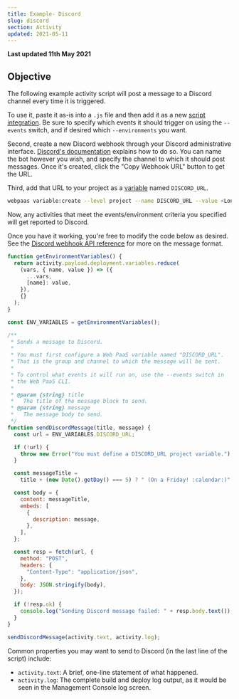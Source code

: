 ```yaml
---
title: Example- Discord
slug: discord
section: Activity
updated: 2021-05-11
---
```


**Last updated 11th May 2021**



## Objective  

The following example activity script will post a message to a Discord channel every time it is triggered.

To use it, paste it as-is into a `.js` file and then add it as a new [script integration](../#installing).  Be sure to specify which events it should trigger on using the `--events` switch, and if desired which `--environments` you want.

Second, create a new Discord webhook through your Discord administrative interface.  [Discord's documentation](https://support.discord.com/hc/en-us/articles/228383668-Intro-to-Webhooks) explains how to do so.  You can name the bot however you wish, and specify the channel to which it should post messages.  Once it's created, click the "Copy Webhook URL" button to get the URL.

Third, add that URL to your project as a [variable](../../development-variables) named `DISCORD_URL`.

```bash
webpaas variable:create --level project --name DISCORD_URL --value <Long Discord URL here>
```

Now, any activities that meet the events/environment criteria you specified will get reported to Discord.

Once you have it working, you're free to modify the code below as desired.  See the [Discord webhook API reference](https://discord.com/developers/docs/resources/webhook#execute-webhook) for more on the message format.

```javascript
function getEnvironmentVariables() {
  return activity.payload.deployment.variables.reduce(
    (vars, { name, value }) => ({
      ...vars,
      [name]: value,
    }),
    {}
  );
}

const ENV_VARIABLES = getEnvironmentVariables();

/**
 * Sends a message to Discord.
 *
 * You must first configure a Web PaaS variable named "DISCORD_URL".
 * That is the group and channel to which the message will be sent.
 *
 * To control what events it will run on, use the --events switch in
 * the Web PaaS CLI.
 *
 * @param {string} title
 *   The title of the message block to send.
 * @param {string} message
 *   The message body to send.
 */
function sendDiscordMessage(title, message) {
  const url = ENV_VARIABLES.DISCORD_URL;

  if (!url) {
    throw new Error("You must define a DISCORD_URL project variable.");
  }

  const messageTitle =
    title + (new Date().getDay() === 5) ? " (On a Friday! :calendar:)" : "";

  const body = {
    content: messageTitle,
    embeds: [
      {
        description: message,
      },
    ],
  };

  const resp = fetch(url, {
    method: "POST",
    headers: {
      "Content-Type": "application/json",
    },
    body: JSON.stringify(body),
  });

  if (!resp.ok) {
    console.log("Sending Discord message failed: " + resp.body.text());
  }
}

sendDiscordMessage(activity.text, activity.log);
```

Common properties you may want to send to Discord (in the last line of the script) include:

* `activity.text`: A brief, one-line statement of what happened.
* `activity.log`: The complete build and deploy log output, as it would be seen in the Management Console log screen.
